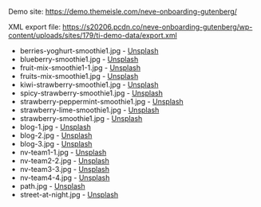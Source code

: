 Demo site: https://demo.themeisle.com/neve-onboarding-gutenberg/

XML export file: https://s20206.pcdn.co/neve-onboarding-gutenberg/wp-content/uploads/sites/179/ti-demo-data/export.xml

* berries-yoghurt-smoothie1.jpg       - [Unsplash](https://unsplash.com/photos/8oIo60aLztg)
* blueberry-smoothie1.jpg             - [Unsplash](https://unsplash.com/photos/dGxSJzhgW0o)
* fruit-mix-smoothie1-1.jpg           - [Unsplash](https://unsplash.com/photos/_MSxYvJGgBk)
* fruits-mix-smoothie1.jpg            - [Unsplash](https://unsplash.com/photos/lnz6eLsQrMM)
* kiwi-strawberry-smoothie1.jpg       - [Unsplash](https://unsplash.com/photos/JBIK4QZOFfc)
* spicy-strawberry-smoothie1.jpg      - [Unsplash](https://unsplash.com/photos/m741tj4Cz7M)
* strawberry-peppermint-smoothie1.jpg - [Unsplash](https://unsplash.com/photos/rkVxTC4dp08)
* strawberry-lime-smoothie1.jpg       - [Unsplash](https://unsplash.com/photos/TgQkxQc-t_U)
* strawberry-smoothie1.jpg            - [Unsplash](https://unsplash.com/photos/R6k192J_FIE)
* blog-1.jpg                          - [Unsplash](http://mystock.themeisle.com/photo/yoga-2/)
* blog-2.jpg                          - [Unsplash](http://mystock.themeisle.com/photo/alley-3/)
* blog-3.jpg                          - [Unsplash](http://mystock.themeisle.com/photo/river-bridge/)
* nv-team1-1.jpg                      - [Unsplash](https://mystock.themeisle.com/photo/sun-hat/)
* nv-team2-2.jpg                      - [Unsplash](https://mystock.themeisle.com/photo/winter-hat/)
* nv-team3-3.jpg                      - [Unsplash](https://mystock.themeisle.com/photo/thinking-time/)
* nv-team4-4.jpg                      - [Unsplash](https://mystock.themeisle.com/photo/girl/)
* path.jpg                            - [Unsplash](http://mystock.themeisle.com/photo/path/)
* street-at-night.jpg                 - [Unsplash](http://mystock.themeisle.com/photo/street-at-night/)
